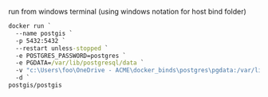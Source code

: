 run from windows terminal (using windows notation for host bind folder)

```bat
docker run `
  --name postgis `
  -p 5432:5432 `
  --restart unless-stopped `
  -e POSTGRES_PASSWORD=postgres `
  -e PGDATA=/var/lib/postgresql/data `
  -v "c:\Users\foo\OneDrive - ACME\docker_binds\postgres\pgdata:/var/lib/postgresql/data" `
  -d `
postgis/postgis
```

